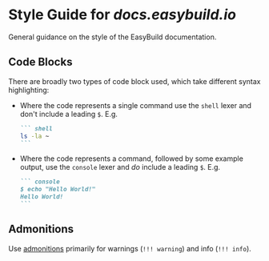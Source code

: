 # Style Guide for *docs.easybuild.io*

General guidance on the style of the EasyBuild documentation.

## Code Blocks

There are broadly two types of code block used, which take different syntax highlighting:

* Where the code represents a single command use the `shell` lexer and don't include a leading `$`. E.g.

    ```` markdown
    ``` shell
    ls -la ~
    ```
    ````

* Where the code represents a command, followed by some example output, use the `console` lexer and *do* include a leading `$`. E.g.

    ```` markdown
    ``` console
    $ echo "Hello World!"
    Hello World!
    ```
    ````

## Admonitions

Use [admonitions](https://squidfunk.github.io/mkdocs-material/reference/admonitions/) primarily for warnings (`!!! warning`) and info (`!!! info`).
